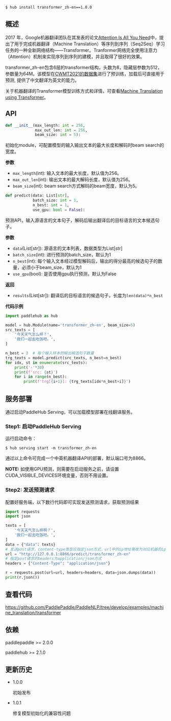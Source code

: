 ```shell
$ hub install transformer_zh-en==1.0.0
```

## 概述

2017 年，Google机器翻译团队在其发表的论文[Attention Is All You Need](https://arxiv.org/abs/1706.03762)中，提出了用于完成机器翻译（Machine Translation）等序列到序列（Seq2Seq）学习任务的一种全新网络结构——Transformer。Tranformer网络完全使用注意力（Attention）机制来实现序列到序列的建模，并且取得了很好的效果。

transformer_zh-en包含6层的transformer结构，头数为8，隐藏层参数为512，参数量为64M。该模型在[CWMT2021的数据集](http://nlp.nju.edu.cn/cwmt-wmt)进行了预训练，加载后可直接用于预测, 提供了中文翻译为英文的能力。

关于机器翻译的Transformer模型训练方式和详情，可查看[Machine Translation using Transformer](https://github.com/PaddlePaddle/PaddleNLP/tree/develop/examples/machine_translation/transformer)。

## API


```python
def __init__(max_length: int = 256,
             max_out_len: int = 256,
             beam_size: int = 5):
```
初始化module，可配置模型的输入输出文本的最大长度和解码时beam search的宽度。

**参数**
- `max_length`(int): 输入文本的最大长度，默认值为256。
- `max_out_len`(int): 输出文本的最大解码长度，默认值为256。
- `beam_size`(int): beam search方式解码的beam宽度，默认为5。


```python
def predict(data: List[str],
            batch_size: int = 1,
            n_best: int = 1,
            use_gpu: bool = False):
```
预测API，输入源语言的文本句子，解码后输出翻译后的目标语言的文本候选句子。

**参数**
- `data`(List[str]): 源语言的文本列表，数据类型为List[str]
- `batch_size`(int): 进行预测的batch_size，默认为1
- `n_best`(int): 每个输入文本经过模型解码后，输出的得分最高的候选句子的数量，必须小于beam_size，默认为1
- `use_gpu`(bool): 是否使用gpu执行预测，默认为False

**返回**
* `results`(List[str]): 翻译后的目标语言的候选句子，长度为`len(data)*n_best`


**代码示例**

```python
import paddlehub as hub

model = hub.Module(name='transformer_zh-en', beam_size=5)
src_texts = [
    '今天天气怎么样？',
    '我们一起去吃饭吧。',
]

n_best = 3  # 每个输入样本的输出候选句子数量
trg_texts = model.predict(src_texts, n_best=n_best)
for idx, st in enumerate(src_texts):
    print('-'*30)
    print(f'src: {st}')
    for i in range(n_best):
        print(f'trg[{i+1}]: {trg_texts[idx*n_best+i]}')
```

## 服务部署

通过启动PaddleHub Serving，可以加载模型部署在线翻译服务。

### Step1: 启动PaddleHub Serving

运行启动命令：

```shell
$ hub serving start -m transformer_zh-en
```

通过以上命令可完成一个中英机器翻译API的部署，默认端口号为8866。

**NOTE:** 如使用GPU预测，则需要在启动服务之前，请设置CUDA_VISIBLE_DEVICES环境变量，否则不用设置。

### Step2: 发送预测请求

配置好服务端，以下数行代码即可实现发送预测请求，获取预测结果

```python
import requests
import json

texts = [
    '今天天气怎么样啊？',
    '我们一起去吃饭吧。',
]
data = {"data": texts}
# 发送post请求，content-type类型应指定json方式，url中的ip地址需改为对应机器的ip
url = "http://127.0.0.1:8866/predict/transformer_zh-en"
# 指定post请求的headers为application/json方式
headers = {"Content-Type": "application/json"}

r = requests.post(url=url, headers=headers, data=json.dumps(data))
print(r.json())
```

## 查看代码

https://github.com/PaddlePaddle/PaddleNLP/tree/develop/examples/machine_translation/transformer

## 依赖

paddlepaddle >= 2.0.0

paddlehub >= 2.1.0

## 更新历史

* 1.0.0

  初始发布

* 1.0.1

  修复模型初始化的兼容性问题
